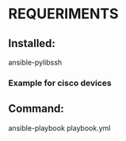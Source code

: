 # REQUERIMENTS

## Installed:
ansible-pylibssh 

### Example for cisco devices

## Command:
ansible-playbook playbook.yml
